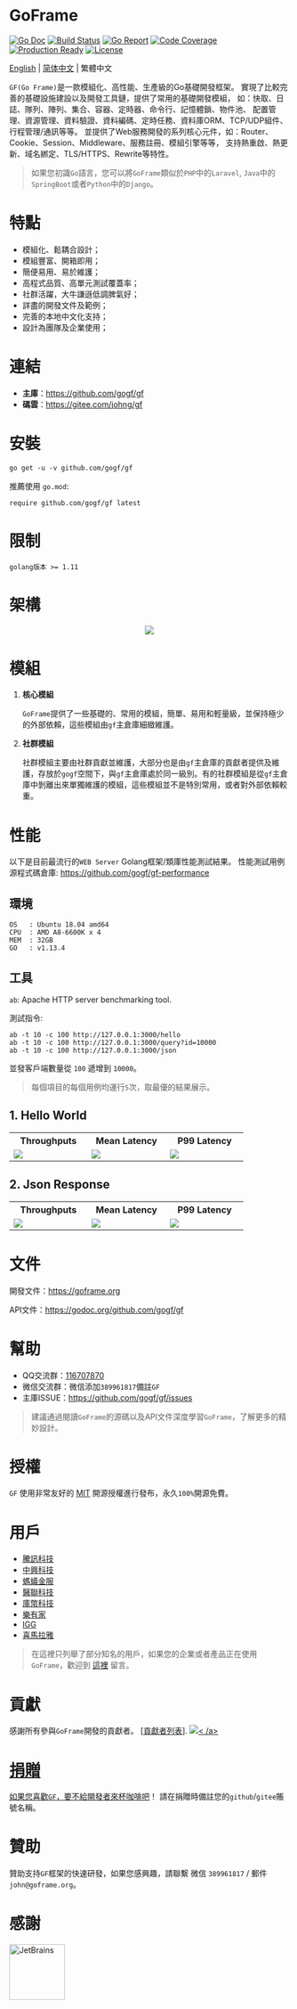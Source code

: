 # GoFrame
[![Go Doc](https://godoc.org/github.com/gogf/gf?status.svg)](https://godoc.org/github.com/gogf/gf) 
[![Build Status](https://travis-ci.org/gogf/gf.svg?branch=master)](https://travis-ci.org/gogf/gf) 
[![Go Report](https://goreportcard.com/badge/github.com/gogf/gf?v=1)](https://goreportcard.com/report/github.com/gogf/gf)
[![Code Coverage](https://codecov.io/gh/gogf/gf/branch/master/graph/badge.svg)](https://codecov.io/gh/gogf/gf/branch/master)
[![Production Ready](https://img.shields.io/badge/production-ready-blue.svg)](https://github.com/gogf/gf)
[![License](https://img.shields.io/github/license/gogf/gf.svg?style=flat)](https://github.com/gogf/gf)

[English](README.MD) | [简体中文](README_ZH.MD) | 繁體中文

`GF(Go Frame)`是一款模組化、高性能、生產級的Go基礎開發框架。
實現了比較完善的基礎設施建設以及開發工具鏈，提供了常用的基礎開發模組，
如：快取、日誌、隊列、陣列、集合、容器、定時器、命令行、記憶體鎖、物件池、
配置管理、資源管理、資料驗證、資料編碼、定時任務、資料庫ORM、TCP/UDP組件、行程管理/通訊等等。
並提供了Web服務開發的系列核心元件，如：Router、Cookie、Session、Middleware、服務註冊、模組引擎等等，
支持熱重啟、熱更新、域名綁定、TLS/HTTPS、Rewrite等特性。

> 如果您初識`Go`語言，您可以將`GoFrame`類似於`PHP`中的`Laravel`, `Java`中的`SpringBoot`或者`Python`中的`Django`。

# 特點
* 模組化、鬆耦合設計；
* 模組豐富、開箱即用；
* 簡便易用、易於維護；
* 高程式品質、高單元測試覆蓋率；
* 社群活躍，大牛謙遜低調脾氣好；
* 詳盡的開發文件及範例；
* 完善的本地中文化支持；
* 設計為團隊及企業使用；

# 連結
- **主庫**：https://github.com/gogf/gf 
- **碼雲**：https://gitee.com/johng/gf 

# 安裝
```html
go get -u -v github.com/gogf/gf
```
推薦使用 `go.mod`:
```
require github.com/gogf/gf latest
```

# 限制
```shell
golang版本 >= 1.11
```



# 架構
<div align=center>
<img src="https://goframe.org/images/arch.png?v=12"/>
</div>

# 模組

1. **核心模組**

    `GoFrame`提供了一些基礎的、常用的模組，簡單、易用和輕量級，並保持極少的外部依賴，這些模組由`gf`主倉庫細緻維護。

1. **社群模組**

    社群模組主要由社群貢獻並維護，大部分也是由`gf`主倉庫的貢獻者提供及維護，存放於`gogf`空間下，與`gf`主倉庫處於同一級別。有的社群模組是從`gf`主倉庫中剝離出來單獨維護的模組，這些模組並不是特別常用，或者對外部依賴較重。


# 性能

以下是目前最流行的`WEB Server` Golang框架/類庫性能測試結果。
性能測試用例源程式碼倉庫: https://github.com/gogf/gf-performance

## 環境

    OS   : Ubuntu 18.04 amd64
    CPU  : AMD A8-6600K x 4
    MEM  : 32GB
    GO   : v1.13.4

## 工具

`ab`: Apache HTTP server benchmarking tool.

測試指令:
```
ab -t 10 -c 100 http://127.0.0.1:3000/hello
ab -t 10 -c 100 http://127.0.0.1:3000/query?id=10000
ab -t 10 -c 100 http://127.0.0.1:3000/json
```
並發客戶端數量從 `100` 遞增到 `10000`。

> 每個項目的每個用例均運行`5`次，取最優的結果展示。

## 1. Hello World
<table>
<tr>
<th>Throughputs</th>
<th>Mean Latency</th>
<th>P99 Latency</th>
</tr>
<tr>
<td width="30%"><img src="http://gfcdn.johng.cn/images/performance/throughputs1.jpeg"></td>
<td width="30%"><img src="http://gfcdn.johng.cn/images/performance/meanlatency1.jpeg"></td>
<td width="30%"><img src="http://gfcdn.johng.cn/images/performance/p99latency1.jpeg"></td>
</tr>
</table>

## 2. Json Response
<table>
<tr>
<th>Throughputs</th>
<th>Mean Latency</th>
<th>P99 Latency</th>
</tr>
<tr>
<td width="30%"><img src="http://gfcdn.johng.cn/images/performance/throughputs3.jpeg"></td>
<td width="30%"><img src="http://gfcdn.johng.cn/images/performance/meanlatency3.jpeg"></td>
<td width="30%"><img src="http://gfcdn.johng.cn/images/performance/p99latency3.jpeg"></td>
</tr>
</table>


# 文件

開發文件：https://goframe.org

API文件：https://godoc.org/github.com/gogf/gf

# 幫助
- QQ交流群：[116707870](//shang.qq.com/wpa/qunwpa?idkey=195f91eceeb5d7fa76009b7cd5a4641f70bf4897b7f5a520635eb26ff17adfe7)
- 微信交流群：微信添加`389961817`備註`GF`
- 主庫ISSUE：https://github.com/gogf/gf/issues

> 建議通過閱讀`GoFrame`的源碼以及API文件深度學習`GoFrame`，了解更多的精妙設計。

# 授權

`GF` 使用非常友好的 [MIT](LICENSE) 開源授權進行發布，永久`100%`開源免費。

# 用戶

- [騰訊科技](https://www.tencent.com/)
- [中興科技](https://www.zte.com.cn/china/)
- [螞蟻金服](https://www.antfin.com/)
- [醫聯科技](https://www.medlinker.com/)
- [庫幣科技](https://www.kucoin.io/)
- [樂有家](https://www.leyoujia.com/)
- [IGG](https://igg.com)
- [喜馬拉雅](https://www.ximalaya.com)

> 在這裡只列舉了部分知名的用戶，如果您的企業或者產品正在使用`GoFrame`，歡迎到 [這裡](https://github.com/gogf/gf/issues/168) 留言。

# 貢獻

感謝所有參與`GoFrame`開發的貢獻者。 [[貢獻者列表](https://github.com/gogf/gf/graphs/contributors)].
<a href="https://github.com/gogf/gf/graphs/contributors"><img src="https://opencollective.com/goframe/contributors.svg?width=890&button=false" />< /a>


# 捐贈

如果您喜歡`GF`，要不[給開發者來杯咖啡吧](DONATOR.MD)！
請在捐贈時備註您的`github`/`gitee`賬號名稱。

# 贊助

贊助支持`GF`框架的快速研發，如果您感興趣，請聯繫 微信 `389961817` / 郵件 `john@goframe.org`。

# 感謝
<a href="https://www.jetbrains.com/?from=GoFrame"><img src="https://goframe.org/images/jetbrains.png" width="100" alt="JetBrains" /></a>

